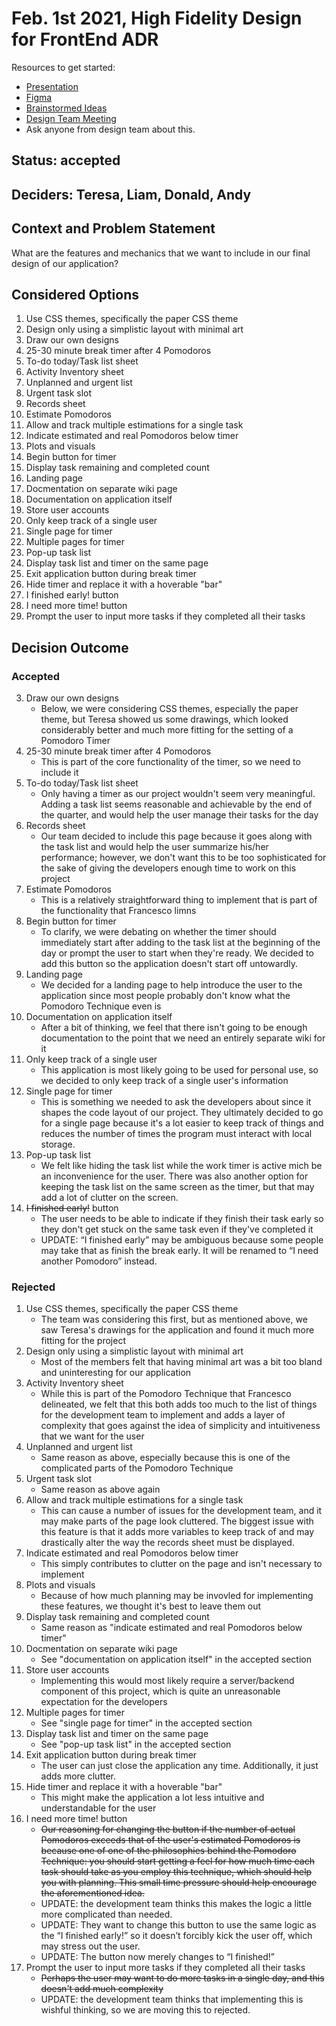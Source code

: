 # Feb. 1st 2021, High Fidelity Design for FrontEnd ADR

Resources to get started:

- [Presentation](https://github.com/DonaldWolfson/cse110-w21-group29/blob/main/specs/brainstorm/Electric%20Pomato%20UI/UX%20Design%20(Complete)/high_fidelity_interface_design.pdf)
- [Figma](https://www.figma.com/file/0xkjAbdUK1WsQjAqwKRYTc/Electric-Pomato-Prototype?node-id=0%3A1)
- [Brainstormed Ideas](https://github.com/DonaldWolfson/cse110-w21-group29/tree/main/specs/brainstorm)
- [Design Team Meeting](https://github.com/DonaldWolfson/cse110-w21-group29/blob/main/admin/meetings/012521-design.md)
- Ask anyone from design team about this.

## Status: accepted

## Deciders: Teresa, Liam, Donald, Andy

## Context and Problem Statement

What are the features and mechanics that we want to include in our final design of our application?

## Considered Options

1. Use CSS themes, specifically the paper CSS theme
2. Design only using a simplistic layout with minimal art
3. Draw our own designs
4. 25-30 minute break timer after 4 Pomodoros
5. To-do today/Task list sheet
6. Activity Inventory sheet
7. Unplanned and urgent list
8. Urgent task slot
9. Records sheet
10. Estimate Pomodoros
11. Allow and track multiple estimations for a single task
12. Indicate estimated and real Pomodoros below timer
13. Plots and visuals
14. Begin button for timer
15. Display task remaining and completed count
16. Landing page
17. Docmentation on separate wiki page
18. Documentation on application itself
19. Store user accounts
20. Only keep track of a single user
21. Single page for timer
22. Multiple pages for timer
23. Pop-up task list
24. Display task list and timer on the same page
25. Exit application button during break timer
26. Hide timer and replace it with a hoverable "bar"
27. I finished early! button
28. I need more time! button
29. Prompt the user to input more tasks if they completed all their tasks

## Decision Outcome

### Accepted

3. Draw our own designs
    - Below, we were considering CSS themes, especially the paper theme, but Teresa showed us some drawings, which looked considerably better and much more fitting for the setting of a Pomodoro Timer
4. 25-30 minute break timer after 4 Pomodoros
    - This is part of the core functionality of the timer, so we need to include it
5. To-do today/Task list sheet
    - Only having a timer as our project wouldn't seem very meaningful. Adding a task list seems reasonable and achievable by the end of the quarter, and would help the user manage their tasks for the day
9. Records sheet
    - Our team decided to include this page because it goes along with the task list and would help the user summarize his/her performance; however, we don't want this to be too sophisticated for the sake of giving the developers enough time to work on this project
10. Estimate Pomodoros
    - This is a relatively straightforward thing to implement that is part of the functionality that Francesco limns
14. Begin button for timer
    - To clarify, we were debating on whether the timer should immediately start after adding to the task list at the beginning of the day or prompt the user to start when they're ready. We decided to add this button so the application doesn't start off untowardly.
16. Landing page
    - We decided for a landing page to help introduce the user to the application since most people probably don't know what the Pomodoro Technique even is
19. Documentation on application itself
    - After a bit of thinking, we feel that there isn't going to be enough documentation to the point that we need an entirely separate wiki for it
20. Only keep track of a single user
    - This application is most likely going to be used for personal use, so we decided to only keep track of a single user's information
21. Single page for timer
    - This is something we needed to ask the developers about since it shapes the code layout of our project. They ultimately decided to go for a single page because it's a lot easier to keep track of things and reduces the number of times the program must interact with local storage.
23. Pop-up task list
    - We felt like hiding the task list while the work timer is active mich be an inconvenience for the user. There was also another option for keeping the task list on the same screen as the timer, but that may add a lot of clutter on the screen.
27. ~~I finished early!~~ button
    - The user needs to be able to indicate if they finish their task early so they don't get stuck on the same task even if they've completed it
    - UPDATE: “I finished early” may be ambiguous because some people may take that as finish the break early. It will be renamed to “I need another Pomodoro” instead.

### Rejected

1. Use CSS themes, specifically the paper CSS theme
    - The team was considering this first, but as mentioned above, we saw Teresa's drawings for the application and found it much more fitting for the project
2. Design only using a simplistic layout with minimal art
    - Most of the members felt that having minimal art was a bit too bland and uninteresting for our application
6. Activity Inventory sheet
    - While this is part of the Pomodoro Technique that Francesco delineated, we felt that this both adds too much to the list of things for the development team to implement and adds a layer of complexity that goes against the idea of simplicity and intuitiveness that we want for the user
7. Unplanned and urgent list
    - Same reason as above, especially because this is one of the complicated parts of the Pomodoro Technique
8. Urgent task slot
    - Same reason as above again
11. Allow and track multiple estimations for a single task
    - This can cause a number of issues for the development team, and it may make parts of the page look cluttered. The biggest issue with this feature is that it adds more variables to keep track of and may drastically alter the way the records sheet must be displayed.
12. Indicate estimated and real Pomodoros below timer
     - This simply contributes to clutter on the page and isn't necessary to implement
13. Plots and visuals
    - Because of how much planning may be invovled for implementing these features, we thought it's best to leave them out
15. Display task remaining and completed count
    - Same reason as "indicate estimated and real Pomodoros below timer"
17. Docmentation on separate wiki page
    - See "documentation on application itself" in the accepted section
19. Store user accounts
    - Implementing this would most likely require a server/backend component of this project, which is quite an unreasonable expectation for the developers
22. Multiple pages for timer
    - See "single page for timer" in the accepted section
24. Display task list and timer on the same page
    - See "pop-up task list" in the accepted section
25. Exit application button during break timer
    - The user can just close the application any time. Additionally, it just adds more clutter.
26. Hide timer and replace it with a hoverable "bar"
    - This might make the application a lot less intuitive and understandable for the user
28. I need more time! button
    - ~~Our reasoning for changing the button if the number of actual Pomodoros exceeds that of the user's estimated Pomodoros is because one of one of the philosophies behind the Pomodoro Technique: you should start getting a feel for how much time each task should take as you employ this technique, which should help you with planning. This small time pressure should help encourage the aforementioned idea.~~
    - UPDATE: the development team thinks this makes the logic a little more complicated than needed.
    - UPDATE: They want to change this button to use the same logic as the “I finished early!” so it doesn’t forcibly kick the user off, which may stress out the user.
    - UPDATE: The button now merely changes to “I finished!”
29. Prompt the user to input more tasks if they completed all their tasks
    - ~~Perhaps the user may want to do more tasks in a single day, and this doesn't add much complexity~~
    - UPDATE: the development team thinks that implementing this is wishful thinking, so we are moving this to rejected.
